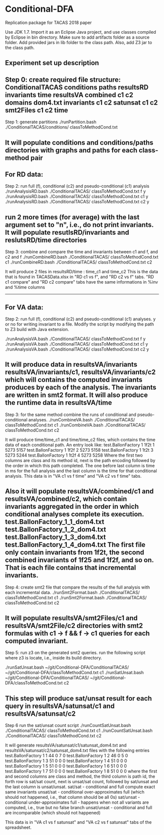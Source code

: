 # Conditional-DFA
Replication package for TACAS 2018 paper

Use JDK 1.7.
Import it as an Eclipse Java project, and use classes compiled by Eclipse in bin directory.
Make sure to add artifacts folder as a source folder.
Add provided jars in lib folder to the class path. Also, add Z3 jar to the class path.

Experiment set up description
------------------------------------------
Step 0: create required file structure:
ConditionalTACAS
	conditions
		paths
	resultsRD
		invariants
		time
	resultsVA
		combined
		    c1
		    c2
		domains
			dom4.txt
		invariants
			c1
			c2
		satunsat
			c1
			c2
		smt2Files
			c1
			c2
		time
------------------------------------------
Step 1: generate partitions
./runPartition.bash ./ConditionalTACAS/conditions/ classToMethodCond.txt

It will populate conditions and conditions/paths directories with graphs and paths for each class-method pair
------------------------------------------
For RD data:
------------------------------------------
Step 2: run full (f), conditional (c2)  and pseudo-conditional (c1) analysis
./runAnalysisRD.bash ./ConditionalTACAS/ classToMethodCond.txt f y
./runAnalysisRD.bash ./ConditionalTACAS/ classToMethodCond.txt c1 y
./runAnalysisRD.bash ./ConditionalTACAS/ classToMethodCond.txt c2 y

run 2 more times (for average) with the last argument set to "n", i.e., do not print invariants.
It will populate resutlsRD/invariants and reslutsRD/time directories
------------------------------------------
Step 3: combine and compare the time and invariants between c1 and f, and c2 and f
./runCombineRD.bash ./ConditionalTACAS/ classToMethodCond.txt  c1
./runCombineRD.bash ./ConditionalTACAS/ classToMethodCond.txt  c2

It will produce 2 files in resultsRD/time : time_c1 and time_c2
This is the data that is found in TACASData.xlsx in "RD c1 vs f", and "RD c2 vs f" tabs.
"RD c1 compare" and "RD c2 compare" tabs have the same informations in  %inv and %time columns

------------------------------------------
For VA data:
------------------------------------------
Step 2: run full (f), conditional (c2) and pseudo-conditional (c1) analyses.
y or no for writing invariant to a file.
Modify the script by modifying the path to Z3 build with Java extension.

./runAnalysisVA.bash ./ConditionalTACAS/ classToMethodCond.txt f y
./runAnalysisVA.bash ./ConditionalTACAS/ classToMethodCond.txt c1 y
./runAnalysisVA.bash ./ConditionalTACAS/ classToMethodCond.txt c2 y

It will produce data in resultsVA/invariants resultsVA/invariants/c1, resultsVA/invariants/c2
which will contains the computed invariants produces by each of the analysis. The invariants
are written in smt2 format.
It will also produce the runtime data in resultsVA/time
------------------------------------------
Step 3: for the same method combine the runs of conditional and pseudo-conditional analyses.
./runCombineVA.bash ./ConditionalTACAS/ classToMethodCond.txt c1
./runCombineVA.bash ./ConditionalTACAS/ classToMethodCond.txt c2

It will produce time/time_c1 and time/time_c2 files, which contains the time data
of each conditional path. An entry look like:
test.BallonFactory	1	1f2t	1	5273	5157
test.BallonFactory	1	1f2f	2	5273	5158
test.BallonFactory	1	1t2t	3	5273	5244
test.BallonFactory	1	1t2f	4	5273	5258
Where the first two columns are class and its method id, next is the path encoding
followed by the order in which this path completed. The one before last column is time
in ms for the full analysis and the last column is the time for that conditional analysis.
This data is in "VA c1 vs f time" and "VA c2 vs f time" tabs.

Also it will populate resultsVA/combined/c1 and resultsVA/combined/c2, which contain
invariants aggregated in the order in which conditional analyses complete its execution.
test.BallonFactory_1_1_dom4.txt
test.BallonFactory_1_2_dom4.txt
test.BallonFactory_1_3_dom4.txt
test.BallonFactory_1_4_dom4.txt
The first file only contain invariants from 1f2t, the second combined invariants of
1f25 and 1f2f, and so on. That is each file contains that incremental invariants.
------------------------------------------
Step 4: create smt2 file that compare the results of the full analysis with each
incremental data.
./runSmt2Format.bash ./ConditionalTACAS/ classToMethodCond.txt c1
./runSmt2Format.bash ./ConditionalTACAS/ classToMethodCond.txt c2

It will populate resultsVA/smt2Files/c1 and resultsVA/smt2File/c2 directories with
smt2 formulas with c1 -> f && f -> c1 queries for each computed invariant.
------------------------------------------
Step 5: run z3 on the generated smt2 queries. run the following script where
z3 is locate, i.e., inside its build directory.

./runSatUnsat.bash ~/git/Conditional-DFA/ConditionalTACAS/ ~/git/Conditional-DFA/classToMethodCond.txt c1
./runSatUnsat.bash ~/git/Conditional-DFA/ConditionalTACAS/ ~/git/Conditional-DFA/classToMethodCond.txt c2

This step will produce sat/unsat result for each query in resultsVA/satunsat/c1 and resultsVA/satunsat/c2
------------------------------------------
Step 6 run the sat/unsat count script
./runCountSatUnsat.bash ./ConditionalTACAS/ classToMethodCond.txt c1
./runCountSatUnsat.bash ./ConditionalTACAS/ classToMethodCond.txt c2

It will generate resultsVA/satunsat/c1/satunsat_dom4.txt and resultsVA/satunsat/c2/satunsat_dom4.txt files
with the following entries
test.BallonFactory	1	1	44	0	7	0
test.BallonFactory	1	2	46	0	5	0
test.BallonFactory	1	3	51	0	0	0
test.BallonFactory	1	4	51	0	0	0
test.BallonFactory	1	5	51	0	0	0
test.BallonFactory	1	6	51	0	0	0
test.BallonFactory	1	7	51	0	0	0
test.BallonFactory	1	8	51	0	0	0
where the first and second columns are class and method, the third column is path id,
the forth row is sat/sat count, next is unsat/sat count, followed by sat/unsat and
the last column is unsat/unsat. 
sat/sat - conditional and full compute exact same invariants
unsat/sat - conditional over-approximates full (which should not happened, i.e., that column should be all 0s)
sat/unsat - conditional under-approximates full - happens when not all variants are computed, i.e., true but no false branch
unsat/unsat - conditional and full are incomparable (which should not happened)

This data is in "VA c1 vs f satunsat" and "VA c2 vs f satunsat" tabs of the spreadsheet.


